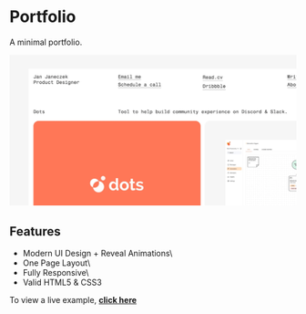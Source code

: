 # Portfolio
A minimal portfolio.

![Portfolio](images/fb_img.png)

## Features

* Modern UI Design + Reveal Animations\
* One Page Layout\
* Fully Responsive\
* Valid HTML5 & CSS3

To view a live example, **[click here](https://janjaneczek.com)**

